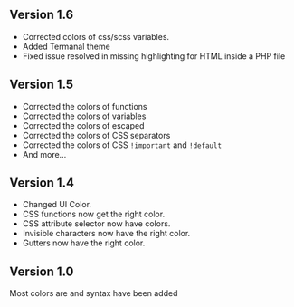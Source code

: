 ## Version 1.6
- Corrected colors of css/scss variables.
- Added Termanal theme
- Fixed issue resolved in missing highlighting for HTML inside a PHP file

## Version 1.5
- Corrected the colors of functions
- Corrected the colors of variables
- Corrected the colors of escaped
- Corrected the colors of CSS separators
- Corrected the colors of CSS `!important` and `!default`
- And more...

## Version 1.4
- Changed UI Color.
- CSS functions now get the right color.
- CSS attribute selector now have colors.
- Invisible characters now have the right color.
- Gutters now have the right color.


## Version 1.0

Most colors are and syntax have been added
